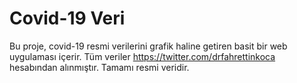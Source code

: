 # Covid-19 Veri

Bu proje, covid-19 resmi verilerini grafik haline getiren basit bir web uygulaması içerir. Tüm veriler https://twitter.com/drfahrettinkoca hesabından alınmıştır. Tamamı resmi veridir.
